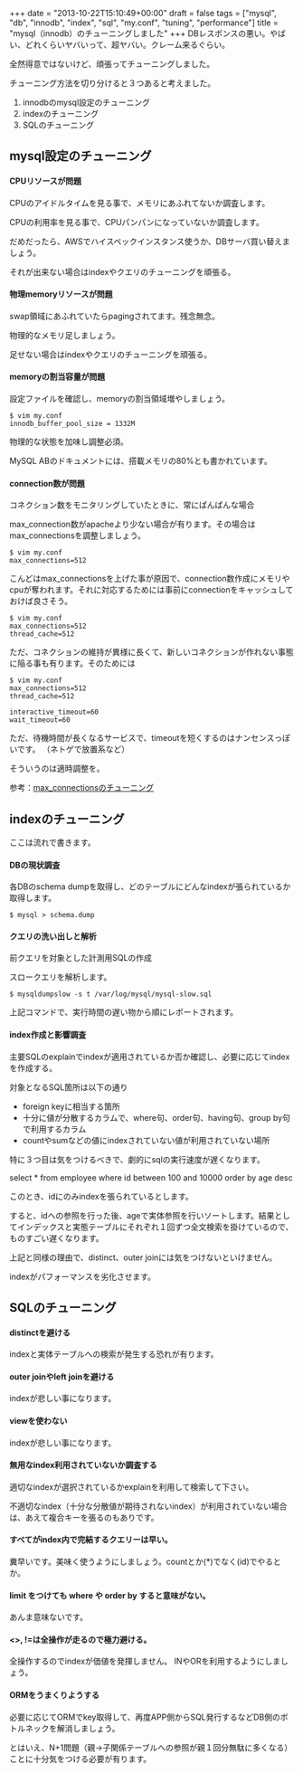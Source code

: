 +++
date = "2013-10-22T15:10:49+00:00"
draft = false
tags = ["mysql", "db", "innodb", "index", "sql", "my.conf", "tuning", "performance"]
title = "mysql（innodb）のチューニングしました"
+++
DBレスポンスの悪い。やばい、どれくらいヤバいって、超ヤバい。クレーム来るぐらい。

全然得意ではないけど、頑張ってチューニングしました。

チューニング方法を切り分けると３つあると考えました。

1. innodbのmysql設定のチューニング
1. indexのチューニング
1. SQLのチューニング

mysql設定のチューニング
----------

#### CPUリソースが問題

CPUのアイドルタイムを見る事で、メモリにあふれてないか調査します。

CPUの利用率を見る事で、CPUパンパンになっていないか調査します。

だめだったら、AWSでハイスペックインスタンス使うか、DBサーバ買い替えましょう。

それが出来ない場合はindexやクエリのチューニングを頑張る。

#### 物理memoryリソースが問題

swap領域にあふれていたらpagingされてます。残念無念。

物理的なメモリ足しましょう。

足せない場合はindexやクエリのチューニングを頑張る。

#### memoryの割当容量が問題

設定ファイルを確認し、memoryの割当領域増やしましょう。

	$ vim my.conf
	innodb_buffer_pool_size = 1332M

物理的な状態を加味し調整必須。

MySQL ABのドキュメントには、搭載メモリの80%とも書かれています。


#### connection数が問題

コネクション数をモニタリングしていたときに、常にぱんぱんな場合

max_connection数がapacheより少ない場合が有ります。その場合はmax_connectionsを調整しましょう。

	$ vim my.conf
	max_connections=512

こんどはmax_connectionsを上げた事が原因で、connection数作成にメモリやcpuが奪われます。それに対応するためには事前にconnectionをキャッシュしておけば良さそう。

	$ vim my.conf
	max_connections=512
	thread_cache=512

ただ、コネクションの維持が異様に長くて、新しいコネクションが作れない事態に陥る事も有ります。そのためには

	$ vim my.conf
	max_connections=512
	thread_cache=512
	
	interactive_timeout=60
	wait_timeout=60	

ただ、待機時間が長くなるサービスで、timeoutを短くするのはナンセンスっぽいです。
（ネトゲで放置系など）

そういうのは適時調整を。

参考：[max_connectionsのチューニング](http://thinkit.co.jp/free/article/0707/2/3/)


indexのチューニング
-----------------

ここは流れで書きます。

#### DBの現状調査

各DBのschema dumpを取得し、どのテーブルにどんなindexが張られているか取得します。

	$ mysql > schema.dump
	
#### クエリの洗い出しと解析

前クエリを対象とした計測用SQLの作成

スロークエリを解析します。

	$ mysqldumpslow -s t /var/log/mysql/mysql-slow.sql

上記コマンドで、実行時間の遅い物から順にレポートされます。

#### index作成と影響調査

主要SQLのexplainでindexが適用されているか否か確認し、必要に応じてindexを作成する。

対象となるSQL箇所は以下の通り

* foreign keyに相当する箇所
* 十分に値が分散するカラムで、where句、order句、having句、group by句で利用するカラム
* countやsumなどの値にindexされていない値が利用されていない場所

特に３つ目は気をつけるべきで、劇的にsqlの実行速度が遅くなります。

select * from employee where id between 100 and 10000 order by age desc

このとき、idにのみindexを張られているとします。

すると、idへの参照を行った後、ageで実体参照を行いソートします。結果としてインデックスと実態テーブルにそれぞれ１回ずつ全文検索を掛けているので、ものすごい遅くなります。

上記と同様の理由で、distinct、outer joinには気をつけないといけません。

indexがパフォーマンスを劣化させます。

SQLのチューニング
----------

#### distinctを避ける

indexと実体テーブルへの検索が発生する恐れが有ります。

#### outer joinやleft joinを避ける

indexが悲しい事になります。

#### viewを使わない

indexが悲しい事になります。

#### 無用なindex利用されていないか調査する

適切なindexが選択されているかexplainを利用して検索して下さい。

不適切なindex（十分な分散値が期待されないindex）が利用されていない場合は、あえて複合キーを張るのもありです。

#### すべてがindex内で完結するクエリーは早い。

糞早いです。美味く使うようにしましょう。countとか(*)でなく(id)でやるとか。

#### limit をつけても where や order by すると意味がない。

あんま意味ないです。

#### <>, !=は全操作が走るので極力避ける。

全操作するのでindexが価値を発揮しません。 INやORを利用するようにしましょう。

#### ORMをうまくりようする

必要に応じてORMでkey取得して、再度APP側からSQL発行するなどDB側のボトルネックを解消しましょう。

とはいえ、N+1問題（親→子関係テーブルへの参照が親１回分無駄に多くなる）ことに十分気をつける必要が有ります。
